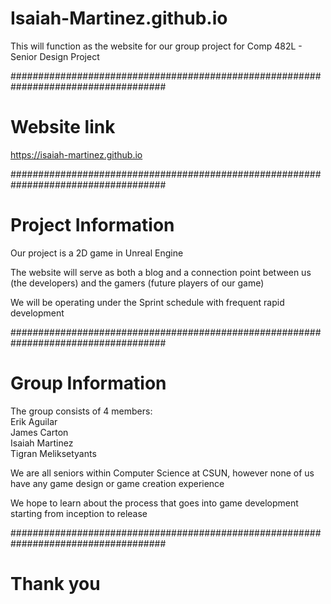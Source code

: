 # Isaiah-Martinez.github.io

This will function as the website for our group project for Comp 482L - Senior Design Project

####################################################################################

# Website link

https://isaiah-martinez.github.io

####################################################################################

# Project Information

Our project is a 2D game in Unreal Engine

The website will serve as both a blog and a connection point between us (the developers) and the gamers (future players of our game)

We will be operating under the Sprint schedule with frequent rapid development

####################################################################################

# Group Information

The group consists of 4 members: <br />
    Erik Aguilar<br />
    James Carton<br />
    Isaiah Martinez<br />
    Tigran Meliksetyants<br />

We are all seniors within Computer Science at CSUN, however none of us have any game design or game creation experience

We hope to learn about the process that goes into game development starting from inception to release

####################################################################################

# Thank you